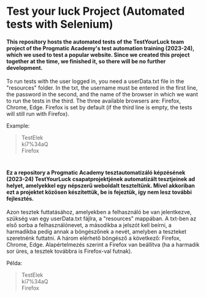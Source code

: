 # Test your luck Project (Automated tests with Selenium)

#### This repository hosts the automated tests of the TestYourLuck team project of the Progmatic Academy's test automation training (2023-24), which we used to test a popular website. Since we created this project together at the time, we finished it, so there will be no further development.

To run tests with the user logged in, you need a userData.txt file in the "resources" folder. In the txt, the username must be entered in the first line, the password in the second, and the name of the browser in which we want to run the tests in the third. The three available browsers are: Firefox, Chrome, Edge. Firefox is set by default (if the third line is empty, the tests will still run with Firefox).

Example: 
>TestElek<br/>
>ki7%34aQ<br/>
>Firefox

#
#

#### Ez a repository a Progmatic Academy tesztautomatizáló képzésének (2023-24) TestYourLuck csapatprojektjének automatizált tesztjeinek ad helyet, amelyekkel egy népszerű weboldalt teszteltünk. Mivel akkoriban ezt a projektet közösen készítettük, be is fejeztük, így nem lesz további fejlesztés.

Azon tesztek futtatásához, amelyekben a felhasználó be van jelentkezve, szükség van egy userData.txt fájlra, a "resources" mappában. A txt-ben az első sorba a felhasználónevet, a másodikba a jelszót kell beírni, a harmadikba pedig annak a böngészőnek a nevét, amelyben a teszteket szeretnénk futtatni. A három elérhető böngésző a következő: Firefox, Chrome, Edge. Alapértelmezés szerint a Firefox van beállítva (ha a harmadik sor üres, a tesztek továbbra is Firefox-val futnak).

Példa:
>TestElek<br/>
>ki7%34aQ<br/>
>Firefox